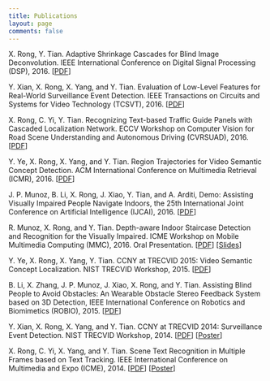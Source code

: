 ```yaml
---
title: Publications
layout: page
comments: false
---
```


X. Rong, Y. Tian. Adaptive Shrinkage Cascades for Blind Image Deconvolution. IEEE International Conference on Digital Signal Processing (DSP), 2016.
[[PDF](/publications/pdf/DSP16.pdf)]

Y. Xian, X. Rong, X. Yang, and Y. Tian. Evaluation of Low-Level Features for Real-World Surveillance Event Detection. IEEE Transactions on Circuits and Systems for Video Technology (TCSVT), 2016.
[[PDF](/publications/pdf/TCSVT16.pdf)]

X. Rong, C. Yi, Y. Tian. Recognizing Text-based Traffic Guide Panels with Cascaded Localization Network. ECCV Workshop on Computer Vision for Road Scene Understanding and Autonomous Driving (CVRSUAD), 2016.
[[PDF](/publications/pdf/CVRSUAD16.pdf)]

Y. Ye, X. Rong, X. Yang, and Y. Tian. Region Trajectories for Video Semantic Concept Detection. ACM International Conference on Multimedia Retrieval (ICMR), 2016.
[[PDF](/publications/pdf/ICMR16.pdf)]

J. P. Munoz, B. Li, X. Rong, J. Xiao, Y. Tian, and A. Arditi, Demo: Assisting Visually Impaired People Navigate Indoors, the 25th International Joint Conference on Artificial Intelligence (IJCAI), 2016.
[[PDF](/publications/pdf/IJCAI_DEMO16.pdf)]

R. Munoz, X. Rong, and Y. Tian. Depth-aware Indoor Staircase Detection and Recognition for the Visually Impaired. ICME Workshop on Mobile Multimedia Computing (MMC), 2016\. Oral Presentation.
[[PDF](/publications/pdf/MMC16.pdf)]
[[Slides](/publications/pdf/MMC16_Poster.pdf)]

Y. Ye, X. Rong, X. Yang, Y. Tian. CCNY at TRECVID 2015: Video Semantic Concept Localization. NIST TRECVID Workshop, 2015.
[[PDF](/publications/pdf/TRECVID15_LOC.pdf)]

B. Li, X. Zhang, J. P. Munoz, J. Xiao, X. Rong, and Y. Tian. Assisting Blind People to Avoid Obstacles: An Wearable Obstacle Stereo Feedback System based on 3D Detection, IEEE International Conference on Robotics and Biomimetics (ROBIO), 2015.
[[PDF](/publications/pdf/ROBIO15.pdf)]

Y. Xian, X. Rong, X. Yang, and Y. Tian. CCNY at TRECVID 2014: Surveillance Event Detection. NIST TRECVID Workshop, 2014.
[[PDF](/publications/pdf/TRECVID14_SED.pdf)]
[[Poster](/publications/pdf/TRECVID14_SED_Poster.pdf)]

X. Rong, C. Yi, X. Yang, and Y. Tian. Scene Text Recognition in Multiple Frames based on Text Tracking. IEEE International Conference on Multimedia and Expo (ICME), 2014.
[[PDF](/publications/pdf/ICME14.pdf)]
[[Poster](/publications/pdf/ICME14_Poster.pdf)]
